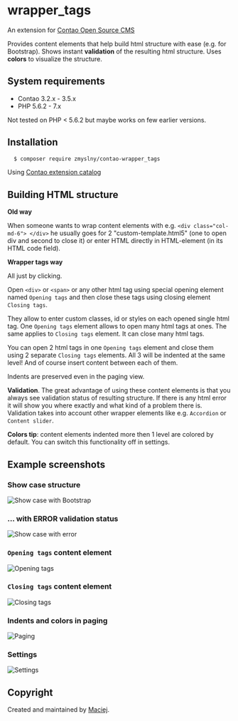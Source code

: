 wrapper_tags 
===============================
An extension for [Contao Open Source CMS](https://contao.org/en/)
 
Provides content elements that help build html structure with ease (e.g. for Bootstrap). Shows instant **validation** of the resulting html structure. Uses **colors** to visualize the structure.

## System requirements
- Contao 3.2.x - 3.5.x
- PHP 5.6.2 - 7.x

Not tested on PHP &lt; 5.6.2 but maybe works on few earlier versions.


## Installation

```bash
  $ composer require zmyslny/contao-wrapper_tags
```
Using [Contao extension catalog](https://contao.org/en/extension-list/view/wrapper_tags.10020019.en.html "Contao extension catalog")


## Building HTML structure

**Old way**

When someone wants to wrap content elements with e.g. `<div class="col-md-6"> </div>` he usually goes for 2 "custom-template.html5" (one to open div and second to close it) or enter HTML directly in HTML-element (in its HTML code field).

**Wrapper tags way**

All just by clicking.

Open `<div>` or `<span>` or any other html tag using special opening element named `Opening tags` and then close these tags using closing element `Closing tags`. 

They allow to enter custom classes, id or styles on each opened single html tag. One `Opening tags` element allows to open many html tags at ones. The same applies to `Closing tags` element. It can close many html tags.

You can open 2 html tags in one `Opening tags` element and close them using 2 separate `Closing tags` elements. All 3 will be indented at the same level! And of course insert content between each of them.

Indents are preserved even in the paging view.

**Validation**. The great advantage of using these content elements is that you always see validation status of resulting structure. If there is any html error it will show you where exactly and what kind of a problem there is. Validation takes into account other wrapper elements like e.g. `Accordion` or `Content slider`.

**Colors tip**: content elements indented more then 1 level are colored by default. You can switch this functionality off in settings.


## Example screenshots

### Show case structure
![Show case with Bootstrap](docs/showcase-with-bootstrap.png "Show case with Bootstrap")

### ... with ERROR validation status
![Show case with error](docs/error.png "Show case with error")

### `Opening tags` content element
![Opening tags](docs/wrapper_tags-opening.png "Opening tags")

### `Closing tags` content element
![Closing tags](docs/wrapper_tags-closing.png "Closing tags")

### Indents and colors in paging
![Paging](docs/paging.png "Paging")

### Settings
![Settings](docs/tl_settings.png "Settings")


## Copyright
Created and maintained by [Maciej](http://contao-developer.pl).

